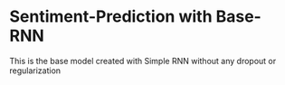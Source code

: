 # Sentiment-Prediction with Base-RNN
This is the base model created with Simple RNN without any dropout or regularization
